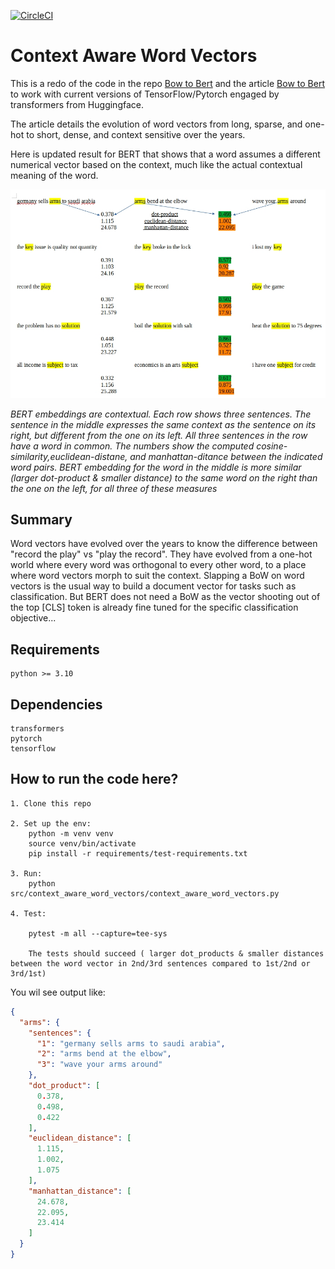 [![CircleCI](https://dl.circleci.com/status-badge/img/gh/ashokc/context-aware-word-vectors/tree/main.svg?style=svg)](https://dl.circleci.com/status-badge/redirect/gh/ashokc/context-aware-word-vectors/tree/main)

# Context Aware Word Vectors

This is a redo of the code in the repo [Bow to Bert](https://github.com/ashokc/Bow-to-Bert) and the article [Bow to Bert](http://xplordat.com/2019/09/23/bow-to-bert/) to work with current versions of TensorFlow/Pytorch engaged by transformers from Huggingface.

The article details the evolution of word vectors from long, sparse, and one-hot to short, dense, and context sensitive over the years.

Here is updated result for BERT that shows that a word assumes a different numerical vector based on the context, much like the actual contextual meaning of the word.

![Context sensitive embeddings with BERT](./images/bert-similarity.jpg "Context sensitive embeddings with BERT")

*BERT embeddings are contextual. Each row shows three sentences. The sentence in the middle expresses the same context as the sentence on its right, but different from the one on its left. All three sentences in the row have a word in common. The numbers show the computed cosine-similarity,euclidean-distane, and manhattan-ditance between the indicated word pairs. BERT embedding for the word in the middle is more similar (larger dot-product & smaller distance) to the same word on the right than the one on the left, for all three of these measures*

##  Summary

Word vectors have evolved over the years to know the difference between "record the play" vs "play the record". They have evolved from a one-hot world where every word was orthogonal to every other word, to a place where word vectors morph to suit the context. Slapping a BoW on word vectors is the usual way to build a document vector for tasks such as classification. But BERT does not need a BoW as the vector shooting out of the top [CLS] token is already fine tuned for the specific classification objective...

##	Requirements

    python >= 3.10

##	Dependencies
    transformers
    pytorch
	tensorflow

## How to run the code here?

    1. Clone this repo

    2. Set up the env:
        python -m venv venv
        source venv/bin/activate
        pip install -r requirements/test-requirements.txt

    3. Run:
        python src/context_aware_word_vectors/context_aware_word_vectors.py

    4. Test:

        pytest -m all --capture=tee-sys

        The tests should succeed ( larger dot_products & smaller distances between the word vector in 2nd/3rd sentences compared to 1st/2nd or 3rd/1st)

You wil see  output like:

```json
{
  "arms": {
    "sentences": {
      "1": "germany sells arms to saudi arabia",
      "2": "arms bend at the elbow",
      "3": "wave your arms around"
    },
    "dot_product": [
      0.378,
      0.498,
      0.422
    ],
    "euclidean_distance": [
      1.115,
      1.002,
      1.075
    ],
    "manhattan_distance": [
      24.678,
      22.095,
      23.414
    ]
  }
}
```
